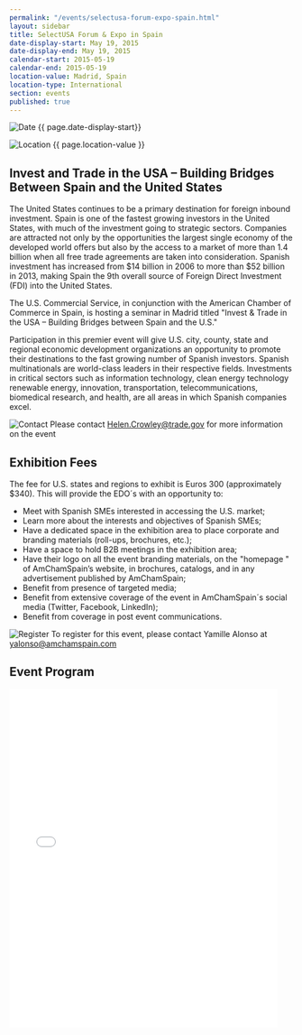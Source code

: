 ```yaml
---
permalink: "/events/selectusa-forum-expo-spain.html"
layout: sidebar
title: SelectUSA Forum & Expo in Spain
date-display-start: May 19, 2015
date-display-end: May 19, 2015
calendar-start: 2015-05-19
calendar-end: 2015-05-19
location-value: Madrid, Spain
location-type: International
section: events
published: true
---
```


![Date](https://google.github.io/material-design-icons/action/svg/design/ic_event_24px.svg "Date") {{ page.date-display-start}}

![Location](http://google.github.io/material-design-icons/social/svg/design/ic_location_city_24px.svg "Location") {{ page.location-value }}

## Invest and Trade in the USA – Building Bridges Between Spain and the United States

The United States continues to be a primary destination for foreign inbound investment. Spain is one of the fastest growing investors in the United States, with much of the investment going to strategic sectors. Companies are attracted not only by the opportunities the largest single economy of the developed world offers but also by the access to a market of more than 1.4 billion when all free trade agreements are taken into consideration. Spanish investment has increased from $14 billion in 2006 to more than $52 billion in 2013, making Spain the 9th overall source of Foreign Direct Investment (FDI) into the United States.

The U.S. Commercial Service, in conjunction with the American Chamber of Commerce in Spain, is hosting a seminar in Madrid titled "Invest & Trade in the USA – Building Bridges between Spain and the U.S."

Participation in this premier event will give U.S. city, county, state and regional economic development organizations an opportunity to promote their destinations to the fast growing number of Spanish investors. Spanish multinationals are world-class leaders in their respective fields. Investments in critical sectors such as information technology, clean energy technology renewable energy, innovation, transportation, telecommunications, biomedical research, and health, are all areas in which Spanish companies excel.

![Contact](https://google.github.io/material-design-icons/action/svg/design/ic_question_answer_24px.svg "Contact") Please contact [Helen.Crowley@trade.gov](Helen.Crowley@trade.gov) for more information on the event

## Exhibition Fees

The fee for U.S. states and regions to exhibit is Euros 300 (approximately $340). This will provide the EDO´s with an opportunity to:

* Meet with Spanish SMEs interested in accessing the U.S. market;
* Learn more about the interests and objectives of Spanish SMEs;
* Have a dedicated space in the exhibition area to place corporate and branding materials (roll-ups, brochures, etc.);
* Have a space to hold B2B meetings in the exhibition area;
* Have their logo on all the event branding materials, on the "homepage " of AmChamSpain’s website, in brochures, catalogs, and in any advertisement published by AmChamSpain;
* Benefit from presence of targeted media;
* Benefit from extensive coverage of the event in AmChamSpain´s social media (Twitter, Facebook, LinkedIn);
* Benefit from coverage in post event communications.

![Register](https://google.github.io/material-design-icons/content/svg/design/ic_send_24px.svg "RSVP") To register for this event, please contact Yamille Alonso at [yalonso@amchamspain.com](yalonso@amchamspain.com)

## Event Program
<iframe src="//www.slideshare.net/slideshow/embed_code/46989029" width="476" height="600" frameborder="0" marginwidth="0" marginheight="0" scrolling="no"></iframe>
